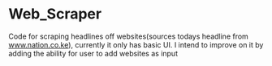 # Web_Scraper
Code for scraping headlines off websites(sources todays headline from www.nation.co.ke), currently it only has basic UI. 
I intend to improve on it by adding the ability for user to add websites as input
